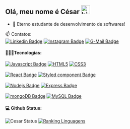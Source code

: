 ## Olá, meu nome é César <img src="https://user-images.githubusercontent.com/1303154/88677602-1635ba80-d120-11ea-84d8-d263ba5fc3c0.gif" width="28px" alt="hi">

- 🔭 Eterno estudante de desenvolvimento de softwares!

:mailbox: Contatos:
<br>
[![Linkedin Badge](https://img.shields.io/badge/-Linkedin-0e76a8?style=flat&labelColor=0e76a8&logo=linkedin&logoColor=white)](www.linkedin.com/in/césar-damasceno-56bb8a1b0/) [![Instagram Badge](https://img.shields.io/badge/-Instagram-blue?style=flat&labelColor=blue&logo=instagram&logoColor=white)](https://www.instagram.com/cesar__dml/?hl=pt-br) [![G-Mail Badge](https://img.shields.io/badge/Gmail-c0392b?style=flat&labelColor=c0392b&logo=gmail&logoColor=white)](mailto:mirandacesar598@gmail.com)

#### 👨🏼‍🏫Tecnologias:

[![Javascript Badge](https://img.shields.io/badge/-Javascript-F0DB4F?style=for-the-badge&labelColor=black&logo=javascript&logoColor=F0DB4F)](#)
[![HTML5](https://img.shields.io/badge/-HTML_5-orange?style=for-the-badge&labelColor=white&logo=html5&logoColor=orange)](#)
[![CSS3](https://img.shields.io/badge/-CSS_3-blue?style=for-the-badge&labelColor=white&logo=css3&logoColor=blue)](#)
<br>
<br>
[![React Badge](https://img.shields.io/badge/-React-61DBFB?style=for-the-badge&labelColor=black&logo=react&logoColor=61DBFB)](#)
[![Styled component Badge](https://img.shields.io/badge/-styled--components-DB7093?style=for-the-badge&labelColor=black&logo=styled-components&logoColor=DB7093)](#)
<br>
<br>
[![Nodejs Badge](https://img.shields.io/badge/-Node-3C873A?style=for-the-badge&labelColor=black&logo=node.js&logoColor=3C873A)](#)
[![Express Badge](https://img.shields.io/badge/-Express-grey?style=for-the-badge&labelColor=black&logo=express&logoColor=white)](#)
<br>
<br>
[![mongoDB Badge](https://img.shields.io/badge/-MongoDB-3C873A?style=for-the-badge&labelColor=black&logo=MongoDB&logoColor=greenF)](#)
[![MySQL Badge](https://img.shields.io/badge/-MySQL-blue?style=for-the-badge&labelColor=white&logo=MySQL&logoColor=blue)](#)

#### 💻 Github Status:

![Cesar Status](https://github-readme-stats.vercel.app/api?username=manemaria&count_private=true&theme=tokyonight&hide=contribs,prs)
[![Ranking Linguagens](https://github-readme-stats.vercel.app/api/top-langs/?username=manemaria&layout=compact&theme=dark)](https://github.com/manemaria/github-readme-stats)
